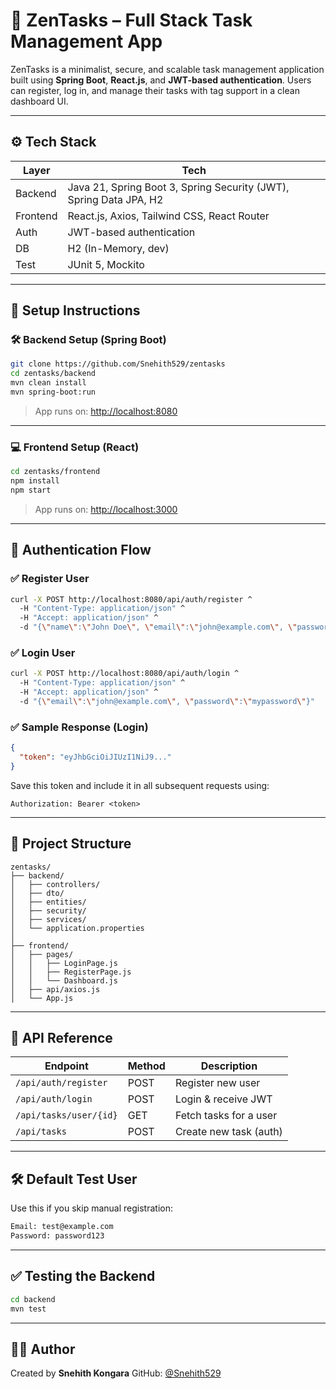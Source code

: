 
# 🧠 ZenTasks – Full Stack Task Management App

ZenTasks is a minimalist, secure, and scalable task management application built using **Spring Boot**, **React.js**, and **JWT-based authentication**. Users can register, log in, and manage their tasks with tag support in a clean dashboard UI.

---

## ⚙️ Tech Stack

| Layer      | Tech                           |
|------------|--------------------------------|
| Backend    | Java 21, Spring Boot 3, Spring Security (JWT), Spring Data JPA, H2 |
| Frontend   | React.js, Axios, Tailwind CSS, React Router |
| Auth       | JWT-based authentication       |
| DB         | H2 (In-Memory, dev)            |
| Test       | JUnit 5, Mockito               |

---

## 🚀 Setup Instructions

### 🛠 Backend Setup (Spring Boot)
```bash
git clone https://github.com/Snehith529/zentasks
cd zentasks/backend
mvn clean install
mvn spring-boot:run
````

> App runs on: [http://localhost:8080](http://localhost:8080)

---

### 💻 Frontend Setup (React)

```bash
cd zentasks/frontend
npm install
npm start
```

> App runs on: [http://localhost:3000](http://localhost:3000)

---

## 🔐 Authentication Flow

### ✅ Register User

```bash
curl -X POST http://localhost:8080/api/auth/register ^
  -H "Content-Type: application/json" ^
  -H "Accept: application/json" ^
  -d "{\"name\":\"John Doe\", \"email\":\"john@example.com\", \"password\":\"mypassword\"}"
```

### ✅ Login User

```bash
curl -X POST http://localhost:8080/api/auth/login ^
  -H "Content-Type: application/json" ^
  -H "Accept: application/json" ^
  -d "{\"email\":\"john@example.com\", \"password\":\"mypassword\"}"
```

### ✅ Sample Response (Login)

```json
{
  "token": "eyJhbGciOiJIUzI1NiJ9..."
}
```

Save this token and include it in all subsequent requests using:

```http
Authorization: Bearer <token>
```

---

## 📂 Project Structure

```
zentasks/
├── backend/
│   ├── controllers/
│   ├── dto/
│   ├── entities/
│   ├── security/
│   ├── services/
│   └── application.properties
│
├── frontend/
│   ├── pages/
│   │   ├── LoginPage.js
│   │   ├── RegisterPage.js
│   │   └── Dashboard.js
│   ├── api/axios.js
│   └── App.js
```

---

## 🧪 API Reference

| Endpoint               | Method | Description            |
| ---------------------- | ------ | ---------------------- |
| `/api/auth/register`   | POST   | Register new user      |
| `/api/auth/login`      | POST   | Login & receive JWT    |
| `/api/tasks/user/{id}` | GET    | Fetch tasks for a user |
| `/api/tasks`           | POST   | Create new task (auth) |

---

## 🛠 Default Test User

Use this if you skip manual registration:

```bash
Email: test@example.com
Password: password123
```

---

## ✅ Testing the Backend

```bash
cd backend
mvn test
```

---

## 👨‍💻 Author

Created by **Snehith Kongara**
GitHub: [@Snehith529](https://github.com/Snehith529)



